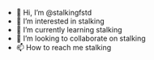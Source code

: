 - 👋 Hi, I’m @stalkingfstd
- 👀 I’m interested in stalking
- 🌱 I’m currently learning stalking
- 💞️ I’m looking to collaborate on stalking
- 📫 How to reach me stalking

<!---
stalkingfstd/stalkingfstd is a ✨ special ✨ repository because its `README.md` (this file) appears on your GitHub profile.
You can click the Preview link to take a look at your changes.
--->
